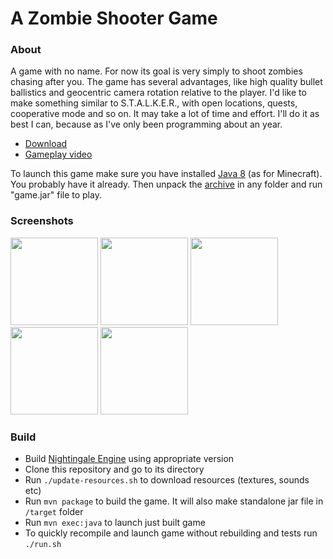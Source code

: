 # A Zombie Shooter Game

### About
A game with no name. For now its goal is very simply to shoot zombies chasing after you. The game has several advantages, like high quality bullet ballistics and geocentric camera rotation relative to the player. I'd like to make something similar to S.T.A.L.K.E.R., with open locations, quests, cooperative mode and so on. It may take a lot of time and effort. I'll do it as best I can, because as I've only been programming about an year.

- [Download](https://github.com/aunmag/java-game/releases)
- [Gameplay video](https://youtu.be/Yrw-jlRP3XI)

To launch this game make sure you have installed [Java 8](https://www.java.com/download)  (as for Minecraft). You probably have it already. Then unpack the [archive](https://github.com/aunmag/java-game/releases) in any folder and run "game.jar" file to play.

### Screenshots
<img src="https://pp.vk.me/c604418/v604418423/50ede/C1SCvHT5EW8.jpg" width="140"> <img src="https://pp.vk.me/c604418/v604418423/50ee7/ikHYfemKXdg.jpg" width="140"> <img src="https://pp.vk.me/c604418/v604418423/50ef0/s-dfKSbWKEw.jpg" width="140"> <img src="https://pp.vk.me/c604418/v604418423/50ef9/PibuTturReQ.jpg" width="140"> <img src="https://pp.vk.me/c604418/v604418423/50f02/_jnlGQxIa7U.jpg" width="140">

### Build
- Build [Nightingale Engine](https://github.com/aunmag/nightingale-engine) using appropriate version
- Clone this repository and go to its directory
- Run `./update-resources.sh` to download resources (textures, sounds etc)
- Run `mvn package` to build the game. It will also make standalone jar file in `/target` folder
- Run `mvn exec:java` to launch just built game
- To quickly recompile and launch game without rebuilding and tests run `./run.sh`
